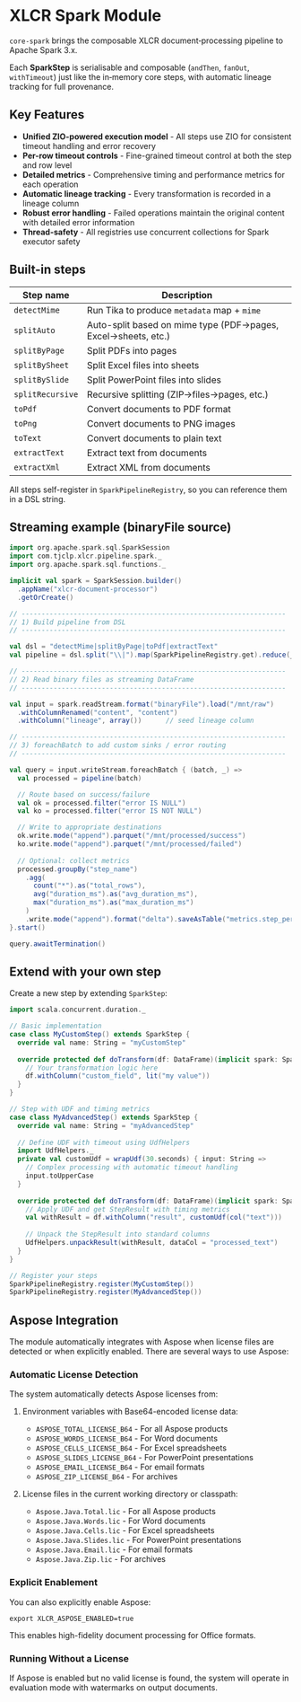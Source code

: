 # XLCR Spark Module

`core-spark` brings the composable XLCR document‑processing pipeline to Apache Spark 3.x.

Each **SparkStep** is serialisable and composable (`andThen`, `fanOut`, `withTimeout`) just like the in‑memory core steps, with automatic lineage tracking for full provenance.

## Key Features

- **Unified ZIO-powered execution model** - All steps use ZIO for consistent timeout handling and error recovery
- **Per-row timeout controls** - Fine-grained timeout control at both the step and row level
- **Detailed metrics** - Comprehensive timing and performance metrics for each operation
- **Automatic lineage tracking** - Every transformation is recorded in a lineage column
- **Robust error handling** - Failed operations maintain the original content with detailed error information
- **Thread-safety** - All registries use concurrent collections for Spark executor safety

## Built-in steps

| Step name       | Description                                        |
|-----------------|----------------------------------------------------|
| `detectMime`    | Run Tika to produce `metadata` map + `mime`        |
| `splitAuto`     | Auto-split based on mime type (PDF→pages, Excel→sheets, etc.) |
| `splitByPage`   | Split PDFs into pages                              |
| `splitBySheet`  | Split Excel files into sheets                      |
| `splitBySlide`  | Split PowerPoint files into slides                 |
| `splitRecursive`| Recursive splitting (ZIP→files→pages, etc.)       |
| `toPdf`         | Convert documents to PDF format                    |
| `toPng`         | Convert documents to PNG images                    |
| `toText`        | Convert documents to plain text                    |
| `extractText`   | Extract text from documents                        |
| `extractXml`    | Extract XML from documents                         |

All steps self-register in `SparkPipelineRegistry`, so you can reference them in a DSL string.

## Streaming example (binaryFile source)

```scala
import org.apache.spark.sql.SparkSession
import com.tjclp.xlcr.pipeline.spark._
import org.apache.spark.sql.functions._

implicit val spark = SparkSession.builder()
  .appName("xlcr-document-processor")
  .getOrCreate()

// ------------------------------------------------------------------
// 1) Build pipeline from DSL
// ------------------------------------------------------------------

val dsl = "detectMime|splitByPage|toPdf|extractText"
val pipeline = dsl.split("\\|").map(SparkPipelineRegistry.get).reduce(_ andThen _)

// ------------------------------------------------------------------
// 2) Read binary files as streaming DataFrame
// ------------------------------------------------------------------

val input = spark.readStream.format("binaryFile").load("/mnt/raw")
  .withColumnRenamed("content", "content")
  .withColumn("lineage", array())      // seed lineage column

// ------------------------------------------------------------------
// 3) foreachBatch to add custom sinks / error routing
// ------------------------------------------------------------------

val query = input.writeStream.foreachBatch { (batch, _) =>
  val processed = pipeline(batch)

  // Route based on success/failure
  val ok = processed.filter("error IS NULL")
  val ko = processed.filter("error IS NOT NULL")

  // Write to appropriate destinations
  ok.write.mode("append").parquet("/mnt/processed/success")
  ko.write.mode("append").parquet("/mnt/processed/failed")
  
  // Optional: collect metrics
  processed.groupBy("step_name")
    .agg(
      count("*").as("total_rows"),
      avg("duration_ms").as("avg_duration_ms"),
      max("duration_ms").as("max_duration_ms")
    )
    .write.mode("append").format("delta").saveAsTable("metrics.step_performance")
}.start()

query.awaitTermination()
```

## Extend with your own step

Create a new step by extending `SparkStep`:

```scala
import scala.concurrent.duration._

// Basic implementation
case class MyCustomStep() extends SparkStep {
  override val name: String = "myCustomStep"
  
  override protected def doTransform(df: DataFrame)(implicit spark: SparkSession): DataFrame = {
    // Your transformation logic here
    df.withColumn("custom_field", lit("my value"))
  }
}

// Step with UDF and timing metrics
case class MyAdvancedStep() extends SparkStep {
  override val name: String = "myAdvancedStep"
  
  // Define UDF with timeout using UdfHelpers
  import UdfHelpers._
  private val customUdf = wrapUdf(30.seconds) { input: String =>
    // Complex processing with automatic timeout handling
    input.toUpperCase
  }
  
  override protected def doTransform(df: DataFrame)(implicit spark: SparkSession): DataFrame = {
    // Apply UDF and get StepResult with timing metrics
    val withResult = df.withColumn("result", customUdf(col("text")))
    
    // Unpack the StepResult into standard columns
    UdfHelpers.unpackResult(withResult, dataCol = "processed_text")
  }
}

// Register your steps
SparkPipelineRegistry.register(MyCustomStep())
SparkPipelineRegistry.register(MyAdvancedStep())
```

## Aspose Integration

The module automatically integrates with Aspose when license files are detected or when explicitly enabled. There are several ways to use Aspose:

### Automatic License Detection

The system automatically detects Aspose licenses from:

1. Environment variables with Base64-encoded license data:
   - `ASPOSE_TOTAL_LICENSE_B64` - For all Aspose products
   - `ASPOSE_WORDS_LICENSE_B64` - For Word documents
   - `ASPOSE_CELLS_LICENSE_B64` - For Excel spreadsheets
   - `ASPOSE_SLIDES_LICENSE_B64` - For PowerPoint presentations
   - `ASPOSE_EMAIL_LICENSE_B64` - For email formats
   - `ASPOSE_ZIP_LICENSE_B64` - For archives

2. License files in the current working directory or classpath:
   - `Aspose.Java.Total.lic` - For all Aspose products
   - `Aspose.Java.Words.lic` - For Word documents
   - `Aspose.Java.Cells.lic` - For Excel spreadsheets
   - `Aspose.Java.Slides.lic` - For PowerPoint presentations
   - `Aspose.Java.Email.lic` - For email formats
   - `Aspose.Java.Zip.lic` - For archives

### Explicit Enablement

You can also explicitly enable Aspose:

```
export XLCR_ASPOSE_ENABLED=true
```

This enables high-fidelity document processing for Office formats. 

### Running Without a License

If Aspose is enabled but no valid license is found, the system will operate in evaluation mode with watermarks on output documents.